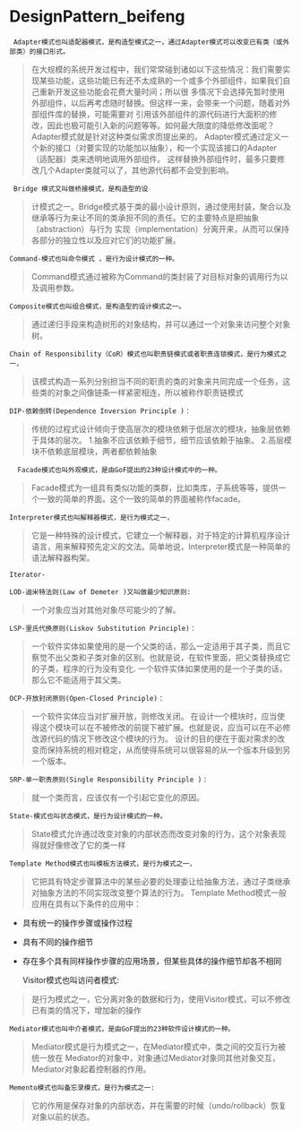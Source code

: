 # DesignPattern_beifeng

     Adapter模式也叫适配器模式，是构造型模式之一，通过Adapter模式可以改变已有类（或外部类）的接口形式。
>  在大规模的系统开发过程中，我们常常碰到诸如以下这些情况：我们需要实现某些功能，这些功能已有还不太成熟的一个或多个外部组件，如果我们自己重新开发这些功能会花费大量时间；所以很
>多情况下会选择先暂时使用外部组件，以后再考虑随时替换。但这样一来，会带来一个问题，随着对外部组件库的替换，可能需要对
>引用该外部组件的源代码进行大面积的修改，因此也极可能引入新的问题等等。如何最大限度的降低修改面呢？
>Adapter模式就是针对这种类似需求而提出来的。
>Adapter模式通过定义一个新的接口（对要实现的功能加以抽象），和一个实现该接口的Adapter（适配器）类来透明地调用外部组件。
>这样替换外部组件时，最多只要修改几个Adapter类就可以了，其他源代码都不会受到影响。 

     Bridge 模式又叫做桥接模式，是构造型的设
>计模式之一。Bridge模式基于类的最小设计原则，通过使用封装，聚合以及继承等行为来让不同的类承担不同的责任。它的主要特点是把抽象（abstraction）与行为
>实现（implementation）分离开来，从而可以保持各部分的独立性以及应对它们的功能扩展。

    Command-模式也叫命令模式 ，是行为设计模式的一种。
>Command模式通过被称为Command的类封装了对目标对象的调用行为以及调用参数。

    Composite模式也叫组合模式，是构造型的设计模式之一。
>通过递归手段来构造树形的对象结构，并可以通过一个对象来访问整个对象树。


    Chain of Responsibility（CoR）模式也叫职责链模式或者职责连锁模式，是行为模式之一，
>该模式构造一系列分别担当不同的职责的类的对象来共同完成一个任务，这些类的对象之间像链条一样紧密相连，所以被称作职责链模式

    DIP-依赖倒转(Dependence Inversion Principle )：
>传统的过程式设计倾向于使高层次的模块依赖于低层次的模块，抽象层依赖于具体的层次。
>1.抽象不应该依赖于细节，细节应该依赖于抽象。
>2.高层模块不依赖底层模块，两者都依赖抽象

      Facade模式也叫外观模式，是由GoF提出的23种设计模式中的一种。
>Facade模式为一组具有类似功能的类群，比如类库，子系统等等，提供一个一致的简单的界面。这个一致的简单的界面被称作facade。  

    Interpreter模式也叫解释器模式，是行为模式之一，
>它是一种特殊的设计模式，它建立一个解释器，对于特定的计算机程序设计语言，用来解释预先定义的文法。简单地说，Interpreter模式是一种简单的语法解释器构架。

    Iterator-

    LOD-迪米特法则(Law of Demeter )又叫做最少知识原则:
>一个对象应当对其他对象尽可能少的了解。


    LSP-里氏代换原则(Liskov Substitution Principle)：
>一个软件实体如果使用的是一个父类的话，那么一定适用于其子类，而且它察觉不出父类和子类对象的区别。也就是说，在软件里面，把父类替换成它的子类，程序的行为没有变化.
>一个软件实体如果使用的是一个子类的话，那么它不能适用于其父类。


    OCP-开放封闭原则(Open-Closed Principle)：
>一个软件实体应当对扩展开放，则修改关闭。
>在设计一个模块时，应当使得这个模块可以在不被修改的前提下被扩展。也就是说，应当可以在不必修改源代码的情况下修改这个模块的行为。
>设计的目的便在于面对需求的改变而保持系统的相对稳定，从而使得系统可以很容易的从一个版本升级到另一个版本。


    SRP-单一职责原则(Single Responsibility Principle )：
>就一个类而言，应该仅有一个引起它变化的原因。

    State-模式也叫状态模式，是行为设计模式的一种。
>State模式允许通过改变对象的内部状态而改变对象的行为，这个对象表现得就好像修改了它的类一样

    Template Method模式也叫模板方法模式，是行为模式之一，
>它把具有特定步骤算法中的某些必要的处理委让给抽象方法，通过子类继承对抽象方法的不同实现改变整个算法的行为。
>Template Method模式一般应用在具有以下条件的应用中：
 - 具有统一的操作步骤或操作过程
 - 具有不同的操作细节
 - 存在多个具有同样操作步骤的应用场景，但某些具体的操作细节却各不相同
 


    Visitor模式也叫访问者模式:
>是行为模式之一，它分离对象的数据和行为，使用Visitor模式，可以不修改已有类的情况下，增加新的操作


    Mediator模式也叫中介者模式，是由GoF提出的23种软件设计模式的一种。
>Mediator模式是行为模式之一，在Mediator模式中，类之间的交互行为被统一放在
>Mediator的对象中，对象通过Mediator对象同其他对象交互，Mediator对象起着控制器的作用。


    Memento模式也叫备忘录模式，是行为模式之一:
>它的作用是保存对象的内部状态，并在需要的时候（undo/rollback）恢复对象以前的状态。








